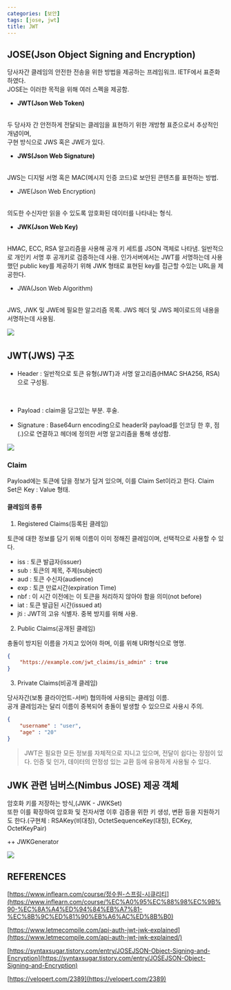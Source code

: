 ```yaml
---
categories: [보안]
tags: [jose, jwt]
title: JWT
---
```


## **JOSE**(Json Object Signing and Encryption)

당사자간 클레임의 안전한 전송을 위한 방법을 제공하는 프레임워크. IETF에서 표준화 하였다.<br>
JOSE는 이러한 목적을 위해 여러 스펙을 제공함.

 - **JWT(Json Web Token)**
<br>
두 당사자 간 안전하게 전달되는 클레임을 표현하기 위한 개방형 표준으로서 추상적인 개념이며, <br> 구현 방식으로 JWS 혹은 JWE가 있다.
<br>

 - **JWS(Json Web Signature)**
<br>
JWS는 디지털 서명 혹은 MAC(메시지 인증 코드)로 보안된 콘텐츠를 표현하는 방법.
<br>

 - JWE(Json Web Encryption)
<br>
의도한 수신자만 읽을 수 있도록 암호화된 데이터를 나타내는 형식.
<br>

 - **JWK(Json Web Key)**
<br>
HMAC, ECC, RSA 알고리즘을 사용해 공개 키 세트를 JSON 객체로 나타냄. 일반적으로 개인키 서명 후 공개키로 검증하는데 사용. 인가서버에서는 JWT를 서명하는데 사용했던 public key를 제공하기 위해 JWK 형태로 표현된 key를 접근할 수있는 URL을 제공한다.
<br>

 - JWA(Json Web Algorithm)
<br>
JWS, JWK 및 JWE에 필요한 알고리즘 목록. JWS 헤더 및 JWS 페이로드의 내용을 서명하는데 사용됨.


<br>

![](../../assets/img/jose.png)

## JWT(JWS) 구조

 - Header : 일반적으로 토큰 유형(JWT)과 서명 알고리즘(HMAC SHA256, RSA)으로 구성됨.
<br>

 - Payload : claim을 담고있는 부분. 후술.

 - Signature : Base64urn encoding으로 header와 payload를 인코딩 한 후, 점(.)으로 연결하고 헤더에 정의한 서명 알고리즘을 통해 생성함.


![](../../assets/img/JWT-structure.png)


### Claim

 Payload에는 토큰에 담을 정보가 담겨 있으며, 이를 Claim Set이라고 한다.
 Claim Set은 Key : Value 형태.


#### **클레임의 종류**

1) Registered Claims(등록된 클레임)

토큰에 대한 정보를 담기 위해 이름이 이미 정해진 클레임이며, 선택적으로 사용할 수 있다.

 - iss : 토큰 발급자(issuer)
 - sub : 토큰의 제목, 주제(subject)
 - aud : 토큰 수신자(audience)
 - exp : 토큰 만료시간(expiration Time)
 - nbf : 이 시간 이전에는 이 토큰을 처리하지 않아야 함을 의미(not before)
 - iat : 토큰 발급된 시간(issued at)
 - jti : JWT의 고유 식별자. 중복 방지를 위해 사용.



2) Public Claims(공개된 클레임)

충돌이 방지된 이름을 가지고 있어야 하며, 이를 위해 URI형식으로 명명.

```json
{
    "https://example.com/jwt_claims/is_admin" : true
}
```


3) Private Claims(비공개 클레임)

당사자간(보통 클라이언트-서버) 협의하에 사용되는 클레임 이름.<br>
공개 클레임과는 달리 이름이 중복되어 충돌이 발생할 수 있으므로 사용시 주의.

```json
{
    "username" : "user",
    "age" : "20"
}
```


> JWT은 필요한 모든 정보를 자체적으로 지니고 있으며, 전달이 쉽다는 장점이 있다. 인증 및 인가, 데이터의 안정성 있는 교환 등에 유용하게 사용될 수 있다.


## JWK 관련 님버스(Nimbus JOSE) 제공 객체

암호화 키를 저장하는 방식,(JWK - JWKSet)
<br>
또한 이를 확장하여 암호화 및 전자서명 이후 검증을 위한 키 생성, 변환 등을 지원하기도 한다.(구현체 : RSAKey(비대칭), OctetSequenceKey(대칭), ECKey, OctetKeyPair)

++ JWKGenerator<T extends JWK>

![](../../assets/img/JWK.jpg)

## REFERENCES

[https://www.inflearn.com/course/정수원-스프링-시큐리티](https://www.inflearn.com/course/%EC%A0%95%EC%88%98%EC%9B%90-%EC%8A%A4%ED%94%84%EB%A7%81-%EC%8B%9C%ED%81%90%EB%A6%AC%ED%8B%B0)
<br>

[https://www.letmecompile.com/api-auth-jwt-jwk-explained](https://www.letmecompile.com/api-auth-jwt-jwk-explained/)
<br>

[https://syntaxsugar.tistory.com/entry/JOSEJSON-Object-Signing-and-Encryption](https://syntaxsugar.tistory.com/entry/JOSEJSON-Object-Signing-and-Encryption)
<br>

[https://velopert.com/2389](https://velopert.com/2389)